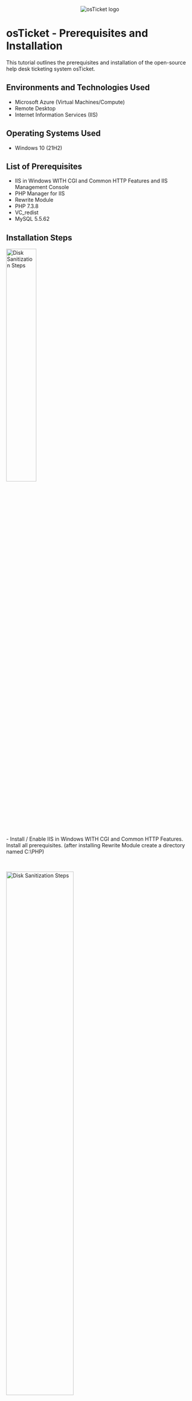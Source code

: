<p align="center">
<img src="https://i.imgur.com/Clzj7Xs.png" alt="osTicket logo"/>
</p>

<h1>osTicket - Prerequisites and Installation</h1>
This tutorial outlines the prerequisites and installation of the open-source help desk ticketing system osTicket.<br />

<h2>Environments and Technologies Used</h2>

- Microsoft Azure (Virtual Machines/Compute)
- Remote Desktop
- Internet Information Services (IIS)

<h2>Operating Systems Used </h2>

- Windows 10</b> (21H2)

<h2>List of Prerequisites</h2>

- IIS in Windows WITH CGI and Common HTTP Features and IIS Management Console
- PHP Manager for IIS
- Rewrite Module
- PHP 7.3.8
- VC_redist
- MySQL 5.5.62

<h2>Installation Steps</h2>

<p>
<img src="https://github.com/seanmaldonadooo/osticket-prereqs/assets/149026184/8a2c4e8e-acc5-4c91-9f7c-f0678a9987ae" height="40%" width="40%" alt="Disk Sanitization Steps"/>
</p>
<p>
- Install / Enable IIS in Windows WITH CGI and Common HTTP Features. Install all prerequisites. (after installing Rewrite Module create a directory named C:\PHP)
</p>
<br />

<p>
<img src="https://github.com/seanmaldonadooo/osticket-prereqs/assets/149026184/6fdf0757-b750-4c0b-9de3-32b472bdd72b" height="60%" width="60%" alt="Disk Sanitization Steps"/>
</p>
<p>
Open IIS as Administrator. Register PHP inside of IIS. Restart server after registry. Install osTicket v1.15.8 . Extract and copy “upload” folder to c:\inetpub\wwwroot . Within c:\inetpub\wwwroot, Rename “upload” to “osTicket”. Restart the server.
</p>
<br />

<p>
<img src="https://github.com/seanmaldonadooo/osticket-prereqs/assets/149026184/c8269d6e-9653-4bcb-86fc-0ae657f80a7d" height="60%" width="60%" alt="Disk Sanitization Steps"/>
</p>
<p>
Go back to IIS, sites -> Default -> osTicket
Double-click PHP Manager
Click “Enable or disable an extension”
Enable: php_imap.dll
Enable: php_intl.dll
Enable: php_opcache.dll

</p>
<br />

<p>
<img src="https://github.com/seanmaldonadooo/osticket-prereqs/assets/149026184/dcd6c19f-d62f-453a-9cdf-2dd0aef21752" height="60%" width="60%" alt="Disk Sanitization Steps"/>
</p>
<p>
Rename: ost-config.php
From: C:\inetpub\wwwroot\osTicket\include\ost-sampleconfig.php
To: C:\inetpub\wwwroot\osTicket\include\ost-config.php
</p>
<br />

<p>
<img src="https://github.com/seanmaldonadooo/osticket-prereqs/assets/149026184/17490778-a303-47c6-a32b-31c25f31a63b" height="60%" width="60%" alt="Disk Sanitization Steps"/>
</p>
<p>
Assign Permissions: ost-config.php
Disable inheritance -> Remove All
New Permissions -> Everyone -> All
</p>
<br />

<p>
<img src="https://github.com/seanmaldonadooo/osticket-prereqs/assets/149026184/521a122e-612c-4c0b-b64c-4ca0cf317b03" height="80%" width="80%" alt="Disk Sanitization Steps"/>
</p>
<p>
Fill out following info. (WAIT TO CLICK INSTALL NOW!)
</p>
<br />

<p>
<img src="https://github.com/seanmaldonadooo/osticket-prereqs/assets/149026184/25eaff80-2d12-4b0f-8996-4d220438e63b" height="60%" width="60%" alt="Disk Sanitization Steps"/>
</p>
<p>
Open Heidi SQL
Create a new session, root/Password1
Connect to the session
Create a database called “osTicket”
At this point you may click "Install now!" on the osTicket webpage.
</p>
<br />

<p>
<img src="https://github.com/seanmaldonadooo/osticket-prereqs/assets/149026184/fc82d253-975e-473f-a9a2-1447d22cd93d" height="80%" width="80%" alt="Disk Sanitization Steps"/>
</p>
<p>
Congratulations! If everything installs correctly you should be able to visit http://localhost/osTicket/ and it should look like this. Afterwards make sure to Delete: C:\inetpub\wwwroot\osTicket\setup and
Set Permissions to “Read” only: C:\inetpub\wwwroot\osTicket\include\ost-config.php

</p>
<br />
